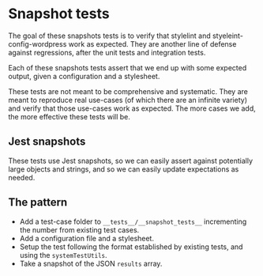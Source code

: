 # Snapshot tests

The goal of these snapshots tests is to verify that stylelint and styeleint-config-wordpress work as expected. They are another line of defense against regressions, after the unit tests and integration tests.

Each of these snapshots tests assert that we end up with some expected output, given a configuration and a stylesheet.

These tests are not meant to be comprehensive and systematic. They are meant to reproduce real use-cases (of which there are an infinite variety) and verify that those use-cases work as expected. The more cases we add, the more effective these tests will be.

## Jest snapshots

These tests use Jest snapshots, so we can easily assert against potentially large objects and strings, and so we can easily update expectations as needed.

## The pattern

-   Add a test-case folder to `__tests__/__snapshot_tests__` incrementing the number from existing test cases.
-   Add a configuration file and a stylesheet.
-   Setup the test following the format established by existing tests, and using the `systemTestUtils`.
-   Take a snapshot of the JSON `results` array.
